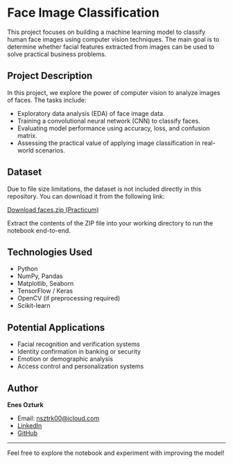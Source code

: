 
# Face Image Classification

This project focuses on building a machine learning model to classify human face images using computer vision techniques. The main goal is to determine whether facial features extracted from images can be used to solve practical business problems.

## Project Description

In this project, we explore the power of computer vision to analyze images of faces. The tasks include:

- Exploratory data analysis (EDA) of face image data.
- Training a convolutional neural network (CNN) to classify faces.
- Evaluating model performance using accuracy, loss, and confusion matrix.
- Assessing the practical value of applying image classification in real-world scenarios.

## Dataset

Due to file size limitations, the dataset is not included directly in this repository. You can download it from the following link:

[Download faces.zip (Practicum)](https://practicum-content.s3.us-west-1.amazonaws.com/data-scientist/datasets/faces.zip)

Extract the contents of the ZIP file into your working directory to run the notebook end-to-end.

## Technologies Used

- Python
- NumPy, Pandas
- Matplotlib, Seaborn
- TensorFlow / Keras
- OpenCV (if preprocessing required)
- Scikit-learn

## Potential Applications

- Facial recognition and verification systems
- Identity confirmation in banking or security
- Emotion or demographic analysis
- Access control and personalization systems

## Author

**Enes Ozturk**

- Email: nsztrk00@icloud.com  
- [LinkedIn](https://www.linkedin.com/in/ozturkkenes)  
- [GitHub](https://github.com/Harewavy)

---

Feel free to explore the notebook and experiment with improving the model!
